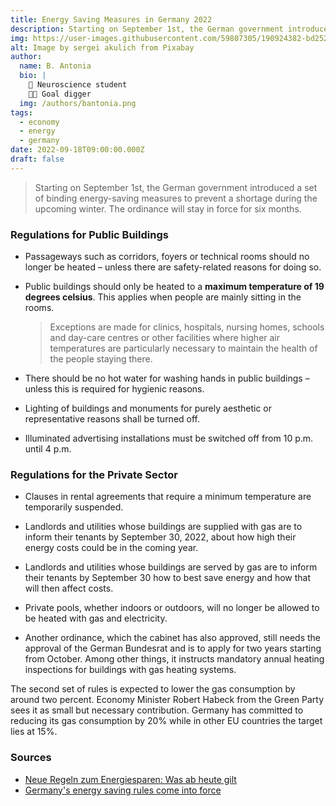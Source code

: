 ```yaml
---
title: Energy Saving Measures in Germany 2022 
description: Starting on September 1st, the German government introduced a set of binding energy-saving measures to prevent a shortage during the upcoming winter. 
img: https://user-images.githubusercontent.com/59807305/190924382-bd2525da-35f4-49d1-9515-5e43b9fd1a2c.jpg
alt: Image by sergei akulich from Pixabay 
author:
  name: B. Antonia
  bio: |
    🧠 Neuroscience student
    🦸🏼 Goal digger
  img: /authors/bantonia.png
tags:
  - economy
  - energy
  - germany
date: 2022-09-18T09:00:00.000Z
draft: false
---
```



> Starting on September 1st, the German government introduced a set of binding energy-saving measures to prevent a shortage during the upcoming winter. The ordinance will stay in force for six months.  


### Regulations for Public Buildings

- Passageways such as corridors, foyers or technical rooms should no longer be heated – unless there are safety-related reasons for doing so.

- Public buildings should only be heated to a **maximum temperature of 19 degrees celsius**. This applies when people are mainly sitting in the rooms.

  > Exceptions are made for clinics, hospitals, nursing homes, schools and day-care centres or other facilities where higher air temperatures are particularly necessary to maintain the health of the people staying there.

- There should be no hot water for washing hands in public buildings – unless this is required for hygienic reasons.

- Lighting of buildings and monuments for purely aesthetic or representative reasons shall be turned off.

- Illuminated advertising installations must be switched off from 10 p.m. until 4 p.m.


### Regulations for the Private Sector

- Clauses in rental agreements that require a minimum temperature are temporarily suspended.

- Landlords and utilities whose buildings are supplied with gas are to inform their tenants by September 30, 2022, about how high their energy costs could be in the coming year.

- Landlords and utilities whose buildings are served by gas are to inform their tenants by September 30 how to best save energy and how that will then affect costs.

- Private pools, whether indoors or outdoors, will no longer be allowed to be heated with gas and electricity.

- Another ordinance, which the cabinet has also approved, still needs the approval of the German Bundesrat and is to apply for two years starting from October.
  Among other things, it instructs mandatory annual heating inspections for buildings with gas heating systems.


The second set of rules is expected to lower the gas consumption by around two percent. 
Economy Minister Robert Habeck from the Green Party sees it as small but necessary contribution.
Germany has committed to reducing its gas consumption by 20% while in other EU countries the target lies at 15%.


### Sources

- [Neue Regeln zum Energiesparen: Was ab heute gilt](https://www.berliner-zeitung.de/news/energiesparverordnung-september-neue-regeln-zum-energiesparen-treten-in-kraft-was-ab-morgen-gilt-li.262373)
- [Germany's energy saving rules come into force](https://www.dw.com/en/germanys-energy-saving-rules-come-into-force/a-62996041)
